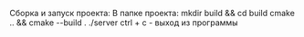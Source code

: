 Сборка и запуск проекта:
В папке проекта:
mkdir build && cd build
cmake .. && cmake --build .
./server
ctrl + c - выход из программы